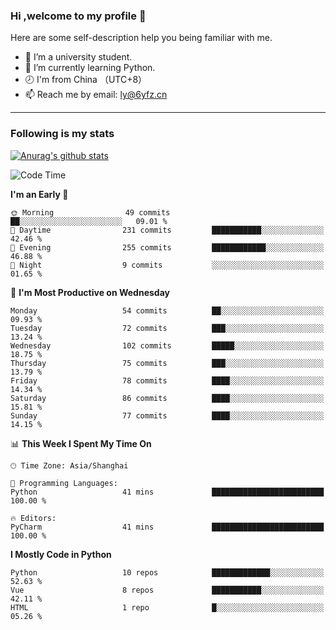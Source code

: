 ### Hi ,welcome to my profile 👋
Here are some self-description help you being familiar with me.
<!--
**liuyunfz/liuyunfz** is a ✨ _special_ ✨ repository because its `README.md` (this file) appears on your GitHub profile.
- 👯 I’m looking to collaborate on ...
- 🤔 I’m looking for help with ...
Here are some ideas to get you started:
-->
- 🏫 I’m a university student.
- 💪 I’m currently learning Python.
- 🕗 I'm from China （UTC+8）
- 📫 Reach me by email: [ly@6yfz.cn](mailto:ly@6yfz.cn)
  
---
### Following is my stats
  
[![Anurag's github stats](https://github-readme-stats.vercel.app/api?username=liuyunfz)](https://github.com/anuraghazra/github-readme-stats)
  
<!--START_SECTION:waka-->
![Code Time](http://img.shields.io/badge/Code%20Time-310%20hrs%2028%20mins-blue)

**I'm an Early 🐤** 

```text
🌞 Morning                49 commits          ██░░░░░░░░░░░░░░░░░░░░░░░   09.01 % 
🌆 Daytime                231 commits         ███████████░░░░░░░░░░░░░░   42.46 % 
🌃 Evening                255 commits         ████████████░░░░░░░░░░░░░   46.88 % 
🌙 Night                  9 commits           ░░░░░░░░░░░░░░░░░░░░░░░░░   01.65 % 
```
📅 **I'm Most Productive on Wednesday** 

```text
Monday                   54 commits          ██░░░░░░░░░░░░░░░░░░░░░░░   09.93 % 
Tuesday                  72 commits          ███░░░░░░░░░░░░░░░░░░░░░░   13.24 % 
Wednesday                102 commits         █████░░░░░░░░░░░░░░░░░░░░   18.75 % 
Thursday                 75 commits          ███░░░░░░░░░░░░░░░░░░░░░░   13.79 % 
Friday                   78 commits          ████░░░░░░░░░░░░░░░░░░░░░   14.34 % 
Saturday                 86 commits          ████░░░░░░░░░░░░░░░░░░░░░   15.81 % 
Sunday                   77 commits          ████░░░░░░░░░░░░░░░░░░░░░   14.15 % 
```


📊 **This Week I Spent My Time On** 

```text
🕑︎ Time Zone: Asia/Shanghai

💬 Programming Languages: 
Python                   41 mins             █████████████████████████   100.00 % 

🔥 Editors: 
PyCharm                  41 mins             █████████████████████████   100.00 % 
```

**I Mostly Code in Python** 

```text
Python                   10 repos            █████████████░░░░░░░░░░░░   52.63 % 
Vue                      8 repos             ███████████░░░░░░░░░░░░░░   42.11 % 
HTML                     1 repo              █░░░░░░░░░░░░░░░░░░░░░░░░   05.26 % 
```




<!--END_SECTION:waka-->
